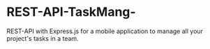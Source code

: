 # REST-API-TaskMang-
REST-API with Express.js for a mobile application to manage all your project's tasks in a team.
